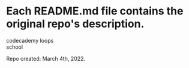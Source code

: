 # Each README.md file contains the original repo's description.

codecademy loops<br>school

Repo created: March 4th, 2022.
